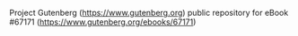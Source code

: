 Project Gutenberg (https://www.gutenberg.org) public repository for
eBook #67171 (https://www.gutenberg.org/ebooks/67171)
